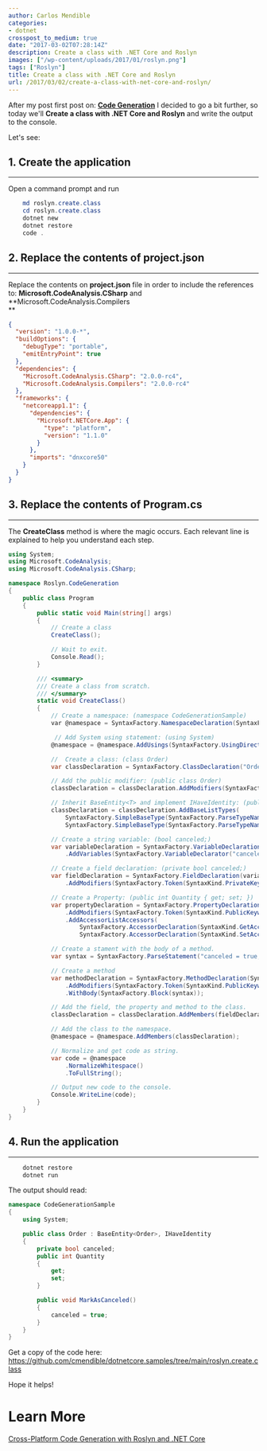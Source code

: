 ```yaml
---
author: Carlos Mendible
categories:
- dotnet
crosspost_to_medium: true
date: "2017-03-02T07:28:14Z"
description: Create a class with .NET Core and Roslyn
images: ["/wp-content/uploads/2017/01/roslyn.png"]
tags: ["Roslyn"]
title: Create a class with .NET Core and Roslyn
url: /2017/03/02/create-a-class-with-net-core-and-roslyn/
---
```


After my post first post on: **<a href="https://carlos.mendible.com/2017/01/29/net-core-roslyn-and-code-generation/" target="_blank">Code Generation</a>** I decided to go a bit further, so today we'll **Create a class with .NET Core and Roslyn** and write the output to the console.

Let's see:

## 1. Create the application
---
Open a command prompt and run 

``` powershell
    md roslyn.create.class
    cd roslyn.create.class
    dotnet new
    dotnet restore
    code .
```

## 2. Replace the contents of project.json
---
Replace the contents on **project.json** file in order to include the references to: **Microsoft.CodeAnalysis.CSharp** and **Microsoft.CodeAnalysis.Compilers<br /> **
    
``` json
{
  "version": "1.0.0-*",
  "buildOptions": {
    "debugType": "portable",
    "emitEntryPoint": true
  },
  "dependencies": {
    "Microsoft.CodeAnalysis.CSharp": "2.0.0-rc4",
    "Microsoft.CodeAnalysis.Compilers": "2.0.0-rc4"
  },
  "frameworks": {
    "netcoreapp1.1": {
      "dependencies": {
        "Microsoft.NETCore.App": {
          "type": "platform",
          "version": "1.1.0"
        }
      },
      "imports": "dnxcore50"
    }
  }
}
```

## 3. Replace the contents of Program.cs
---
The **CreateClass** method is where the magic occurs. Each relevant line is explained to help you understand each step.
    
``` csharp
using System;
using Microsoft.CodeAnalysis;
using Microsoft.CodeAnalysis.CSharp;

namespace Roslyn.CodeGeneration
{
    public class Program
    {
        public static void Main(string[] args)
        {
            // Create a class
            CreateClass();

            // Wait to exit.
            Console.Read();
        }

        /// <summary>
        /// Create a class from scratch.
        /// </summary>
        static void CreateClass()
        {
            // Create a namespace: (namespace CodeGenerationSample)
            var @namespace = SyntaxFactory.NamespaceDeclaration(SyntaxFactory.ParseName("CodeGenerationSample")).NormalizeWhitespace();

             // Add System using statement: (using System)
            @namespace = @namespace.AddUsings(SyntaxFactory.UsingDirective(SyntaxFactory.ParseName("System")));

            //  Create a class: (class Order)
            var classDeclaration = SyntaxFactory.ClassDeclaration("Order");

            // Add the public modifier: (public class Order)
            classDeclaration = classDeclaration.AddModifiers(SyntaxFactory.Token(SyntaxKind.PublicKeyword));

            // Inherit BaseEntity<T> and implement IHaveIdentity: (public class Order : BaseEntity<T>, IHaveIdentity)
            classDeclaration = classDeclaration.AddBaseListTypes(
                SyntaxFactory.SimpleBaseType(SyntaxFactory.ParseTypeName("BaseEntity<Order>")),
                SyntaxFactory.SimpleBaseType(SyntaxFactory.ParseTypeName("IHaveIdentity")));

            // Create a string variable: (bool canceled;)
            var variableDeclaration = SyntaxFactory.VariableDeclaration(SyntaxFactory.ParseTypeName("bool"))
                .AddVariables(SyntaxFactory.VariableDeclarator("canceled"));

            // Create a field declaration: (private bool canceled;)
            var fieldDeclaration = SyntaxFactory.FieldDeclaration(variableDeclaration)
                .AddModifiers(SyntaxFactory.Token(SyntaxKind.PrivateKeyword));

            // Create a Property: (public int Quantity { get; set; })
            var propertyDeclaration = SyntaxFactory.PropertyDeclaration(SyntaxFactory.ParseTypeName("int"), "Quantity")
                .AddModifiers(SyntaxFactory.Token(SyntaxKind.PublicKeyword))
                .AddAccessorListAccessors(
                    SyntaxFactory.AccessorDeclaration(SyntaxKind.GetAccessorDeclaration).WithSemicolonToken(SyntaxFactory.Token(SyntaxKind.SemicolonToken)),
                    SyntaxFactory.AccessorDeclaration(SyntaxKind.SetAccessorDeclaration).WithSemicolonToken(SyntaxFactory.Token(SyntaxKind.SemicolonToken)));

            // Create a stament with the body of a method.
            var syntax = SyntaxFactory.ParseStatement("canceled = true;");

            // Create a method
            var methodDeclaration = SyntaxFactory.MethodDeclaration(SyntaxFactory.ParseTypeName("void"), "MarkAsCanceled")
                .AddModifiers(SyntaxFactory.Token(SyntaxKind.PublicKeyword))
                .WithBody(SyntaxFactory.Block(syntax));

            // Add the field, the property and method to the class.
            classDeclaration = classDeclaration.AddMembers(fieldDeclaration, propertyDeclaration, methodDeclaration);

            // Add the class to the namespace.
            @namespace = @namespace.AddMembers(classDeclaration);

            // Normalize and get code as string.
            var code = @namespace
                .NormalizeWhitespace()
                .ToFullString();

            // Output new code to the console.
            Console.WriteLine(code);
        }
    }
}
```

## 4. Run the application
---

``` powershell
    dotnet restore
    dotnet run
```

The output should read:
    
``` csharp
namespace CodeGenerationSample
{
    using System;

    public class Order : BaseEntity<Order>, IHaveIdentity
    {
        private bool canceled;
        public int Quantity
        {
            get;
            set;
        }

        public void MarkAsCanceled()
        {
            canceled = true;
        }
    }
}
```

Get a copy of the code here: <https://github.com/cmendible/dotnetcore.samples/tree/main/roslyn.create.class>

Hope it helps!

# Learn More

[Cross-Platform Code Generation with Roslyn and .NET Core](https://docs.microsoft.com/en-us/archive/msdn-magazine/2017/may/net-core-cross-platform-code-generation-with-roslyn-and-net-core?WT.mc_id=DOP-MVP-5002618)
